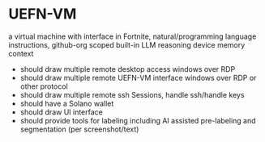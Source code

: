 # UEFN-VM
a virtual machine with interface in Fortnite, natural/programming language instructions, github-org scoped built-in LLM reasoning device memory context


 - should draw multiple remote desktop access windows over RDP
 - should draw multiple remote UEFN-VM interface windows over RDP or other protocol
 - should draw multiple remote ssh Sessions, handle ssh/handle keys
 - should have a Solano wallet
 - should draw UI interface
 - should provide tools for labeling including AI assisted pre-labeling and segmentation (per screenshot/text)
 
